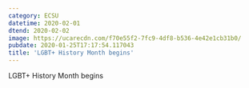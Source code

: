 ```yaml
---
category: ECSU
datetime: 2020-02-01
dtend: 2020-02-02
image: https://ucarecdn.com/f70e55f2-7fc9-4df8-b536-4e42e1cb31b0/
pubdate: 2020-01-25T17:17:54.117043
title: 'LGBT+ History Month begins'
---
```

LGBT+ History Month begins